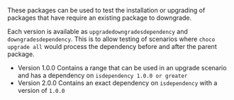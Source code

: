 These packages can be used to test the installation or upgrading of packages that have require an existing package to downgrade.

Each version is available as `upgradedowngradesdependency` and `downgradesdependency`. This is to allow testing of scenarios where `choco upgrade all` would process the dependency before and after the parent package.

- Version 1.0.0 Contains a range that can be used in an upgrade scenario and has a dependency on `isdependency 1.0.0 or greater`
- Version 2.0.0 Contains an exact dependency on `isdependency` with a version of `1.0.0`
